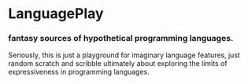 # LanguagePlay

### fantasy sources of hypothetical programming languages.

Seriously, this is just a playground for imaginary language features,
just random scratch and scribble ultimately about exploring the limits
of expressiveness in programming languages.
